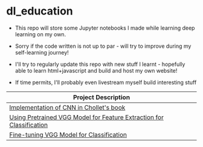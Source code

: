 # dl_education

- This repo will store some Jupyter notebooks I made while learning deep learning on my own. 

- Sorry if the code written is not up to par - will try to improve during my self-learning journey!

- I'll try to regularly update this repo with new stuff I learnt - hopefully able to learn html+javascript and build and host my own website!

- If time permits, I'll probably even livestream myself build interesting stuff 

| Project Description|
| ------ |
| [Implementation of CNN in Chollet's book](chollet_book_pytorch.ipynb) | 
| [Using Pretrained VGG Model for Feature Extraction for Classification](chollet_book_pytorch_vcg.ipynb)|
|[Fine-tuning VGG Model for Classification](chollet_book_pytorch_vcg_finetune.ipynb)|


